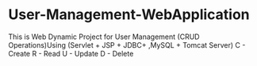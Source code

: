 # User-Management-WebApplication
This is Web Dynamic Project for User Management (CRUD Operations)Using (Servlet + JSP + JDBC+ ,MySQL + Tomcat Server)  C - Create  R - Read  U - Update D - Delete
